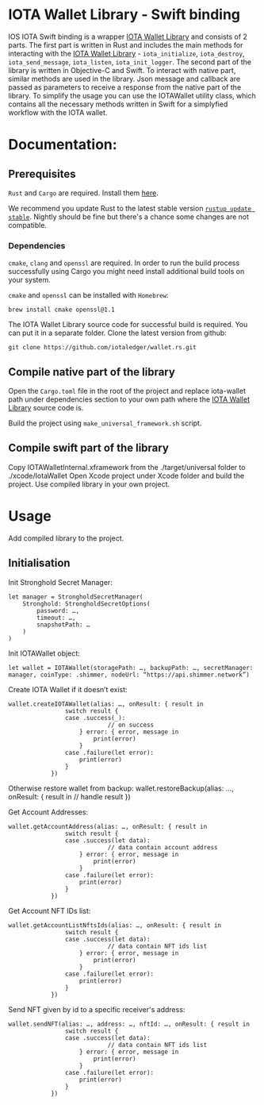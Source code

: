 # IOTA Wallet Library - Swift binding

IOS IOTA Swift binding is a wrapper [IOTA Wallet Library](https://github.com/iotaledger/wallet.rs/) and consists of 2 parts. The first part is written in Rust and includes the main methods for interacting with the [IOTA Wallet Library](https://github.com/iotaledger/wallet.rs/) - `iota_initialize`, `iota_destroy`, `iota_send_message`, `iota_listen`, `iota_init_logger`.
The second part of the library is written in Objective-C and Swift. To interact with native part, similar methods are used in the library. Json message and callback are passed as parameters to receive a response from the native part of the library. 
To simplify the usage you can use the IOTAWallet utility class, which contains all the necessary methods written in Swift for a simplyfied workflow with the IOTA wallet.

# Documentation:

## Prerequisites

`Rust` and `Cargo` are required. Install them [here](https://doc.rust-lang.org/cargo/getting-started/installation.html).

We recommend you update Rust to the latest stable version [`rustup update stable`](https://github.com/rust-lang/rustup.rs#keeping-rust-up-to-date). Nightly should be fine but there's a chance some changes are not compatible.

### Dependencies

`cmake`, `clang` and `openssl` are required. In order to run the build process successfully using Cargo you might need install additional build tools on your system.

`cmake` and `openssl` can be installed with `Homebrew`:

```
brew install cmake openssl@1.1
```
The IOTA Wallet Library source code for successful build is required. You can put it in a separate folder. Clone the latest version from github:
```
git clone https://github.com/iotaledger/wallet.rs.git
```

## Compile native part of the library
Open the `Cargo.toml` file in the root of the project and replace iota-wallet path under dependencies section to your own path where the [IOTA Wallet Library](https://github.com/iotaledger/wallet.rs/) source code is.

Build the project using `make_universal_framework.sh` script.

## Compile swift part of the library
Copy IOTAWalletInternal.xframework from the ./target/universal folder to ./xcode/IotaWallet
Open Xcode project under Xcode folder and build the project.
Use compiled library in your own project.

# Usage

Add compiled library to the project. 

## Initialisation

Init Stronghold Secret Manager:
```
let manager = StrongholdSecretManager(
	Stronghold: StrongholdSecretOptions(
		password: …,
		timeout: …,
		snapshotPath: …
	)
)
```

Init IOTAWallet object:

```
let wallet = IOTAWallet(storagePath: …, backupPath: …, secretManager: manager, coinType: .shimmer, nodeUrl: “https://api.shimmer.network”)
```

Create IOTA Wallet if it doesn’t exist:
```
wallet.createIOTAWallet(alias: …, onResult: { result in
                switch result {
                case .success(_):
                    		// on success
                    } error: { error, message in
                        print(error)
                    }
                case .failure(let error):
                    print(error)
                }
            })
```

Otherwise restore wallet from backup:
wallet.restoreBackup(alias: …, onResult: { result in
					// handle result
                })

Get Account Addresses:
```
wallet.getAccountAddress(alias: …, onResult: { result in
                switch result {
                case .success(let data):
                    		// data contain account address
                    } error: { error, message in
                        print(error)
                    }
                case .failure(let error):
                    print(error)
                }
            })
```

Get Account NFT IDs list:
```
wallet.getAccountListNftsIds(alias: …, onResult: { result in
                switch result {
                case .success(let data):
                    		// data contain NFT ids list
                    } error: { error, message in
                        print(error)
                    }
                case .failure(let error):
                    print(error)
                }
            })
```

Send NFT given by id to a specific receiver's address:
```
wallet.sendNFT(alias: …, address: …, nftId: …, onResult: { result in
                switch result {
                case .success(let data):
                    		// data contain NFT ids list
                    } error: { error, message in
                        print(error)
                    }
                case .failure(let error):
                    print(error)
                }
            })
```
